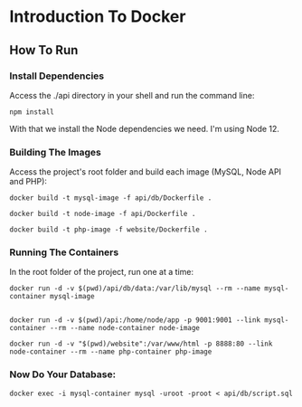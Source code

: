# Introduction To Docker


## How To Run

### Install Dependencies
Access the ./api directory in your shell and run the command line:
```
npm install
```

With that we install the Node dependencies we need. I'm using Node 12.

### Building The Images

Access the project's root folder and build each image (MySQL, Node API and PHP):

```
docker build -t mysql-image -f api/db/Dockerfile .
```
```
docker build -t node-image -f api/Dockerfile .
```
```
docker build -t php-image -f website/Dockerfile .
```

### Running The Containers
In the root folder of the project, run one at a time:

```
docker run -d -v $(pwd)/api/db/data:/var/lib/mysql --rm --name mysql-container mysql-image
```
```

docker run -d -v $(pwd)/api:/home/node/app -p 9001:9001 --link mysql-container --rm --name node-container node-image
```
```
docker run -d -v "$(pwd)/website":/var/www/html -p 8888:80 --link node-container --rm --name php-container php-image
```

### Now Do Your Database:
```
docker exec -i mysql-container mysql -uroot -proot < api/db/script.sql
```